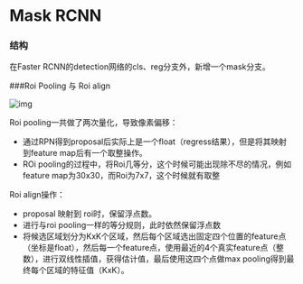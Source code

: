# Mask RCNN

### 结构

在Faster RCNN的detection网络的cls、reg分支外，新增一个mask分支。



###Roi Pooling 与 Roi align

![img](https://img-blog.csdn.net/20180308194456806) 

Roi pooling一共做了两次量化，导致像素偏移：

+ 通过RPN得到proposal后实际上是一个float（regress结果），但是将其映射到feature map后有一个取整操作。
+ ROi pooling的过程中，将Roi几等分，这个时候可能出现除不尽的情况，例如feature map为30x30，而Roi为7x7，这个时候就有取整



Roi align操作：

+ proposal 映射到 roi时，保留浮点数。
+ 进行与roi pooling一样的等分规则，此时依然保留浮点数
+ 将候选区域划分为KxK个区域，然后每个区域选出固定四个位置的feature点（坐标是float），然后每一个feature点，使用最近的4个真实feature点（整数），进行双线性插值，获得估计值，最后使用这四个点做max pooling得到最终每个区域的特征值（KxK）。